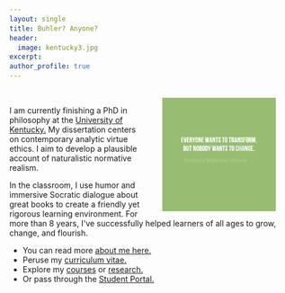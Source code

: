 ```yaml
---
layout: single
title: Buhler? Anyone?
header: 
  image: kentucky3.jpg
excerpt: 
author_profile: true
---
```


<br>

<img src="/images/greene5.jpeg" alt="Transform by changing" hspace="30px" align="right" width="40%"> 

I am currently finishing a PhD in philosophy at the [University of Kentucky.](https://philosophy.as.uky.edu/users/kebu226) My dissertation centers on contemporary analytic virtue ethics. I aim to develop a plausible account of naturalistic normative realism.

In the classroom, I use humor and immersive Socratic dialogue about great books to create a friendly yet rigorous learning environment. For more than 8 years, I've successfully helped learners of all ages to grow, change, and flourish. 

* You can read more [about me here.](/about)
* Peruse my [curriculum vitae.](/cv)
* Explore my [courses](/teaching) or [research.](/research)
* Or pass through the [Student Portal.](/students) 

<br>
<br>